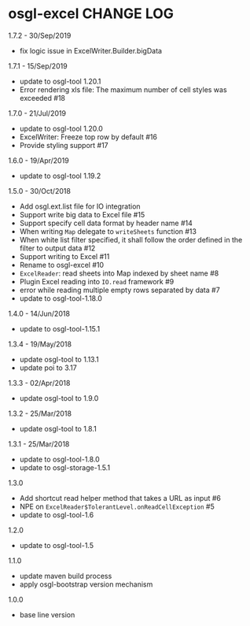 # osgl-excel CHANGE LOG

1.7.2 - 30/Sep/2019
* fix logic issue in ExcelWriter.Builder.bigData

1.7.1 - 15/Sep/2019
* update to osgl-tool 1.20.1
* Error rendering xls file: The maximum number of cell styles was exceeded #18

1.7.0 - 21/Jul/2019
* update to osgl-tool 1.20.0
* ExcelWriter: Freeze top row by default #16
* Provide styling support #17

1.6.0 - 19/Apr/2019
* update to osgl-tool 1.19.2

1.5.0 - 30/Oct/2018
* Add osgl.ext.list file for IO integration
* Support write big data to Excel file #15
* Support specify cell data format by header name #14
* When writing `Map` delegate to `writeSheets` function #13
* When white list filter specified, it shall follow the order defined in the filter to output data #12
* Support writing to Excel #11
* Rename to osgl-excel #10
* `ExcelReader`: read sheets into Map indexed by sheet name #8
* Plugin Excel reading into `IO.read` framework #9
* error while reading multiple empty rows separated by data #7
* update to osgl-tool-1.18.0

1.4.0 - 14/Jun/2018
* update to osgl-tool-1.15.1

1.3.4 - 19/May/2018
* update osgl-tool to 1.13.1
* update poi to 3.17

1.3.3 - 02/Apr/2018
* update osgl-tool to 1.9.0

1.3.2 - 25/Mar/2018
* update osgl-tool to 1.8.1

1.3.1 - 25/Mar/2018
* update to osgl-tool-1.8.0
* update to osgl-storage-1.5.1

1.3.0
* Add shortcut read helper method that takes a URL as input #6
* NPE on `ExcelReader$TolerantLevel.onReadCellException` #5
* update to osgl-tool-1.6

1.2.0
* update to osgl-tool-1.5

1.1.0
* update maven build process
* apply osgl-bootstrap version mechanism

1.0.0 
* base line version
